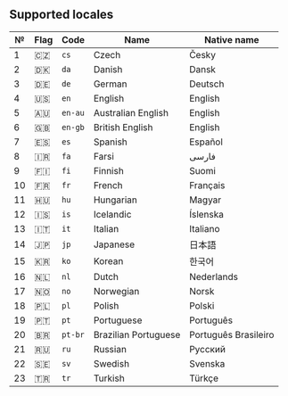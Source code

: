 ## Supported locales

| №  | Flag  | Code       | Name                 | Native name |
|--- |---    |---         |---                   |---          |
| 1  | 🇨🇿   |  `cs`      | Czech                | Česky       |
| 2  | 🇩🇰   |  `da`      | Danish               | Dansk       |
| 3  | 🇩🇪   |  `de`      | German               | Deutsch     |
| 4  | 🇺🇸   |  `en`      | English              | English     |
| 5  | 🇦🇺   |  `en-au`   | Australian English   | English     |
| 6  | 🇬🇧   |  `en-gb`   | British English      | English     |
| 7  | 🇪🇸   |  `es`      | Spanish              | Español     |
| 8  | 🇮🇷   |  `fa`      | Farsi                |      فارسی  |
| 9  | 🇫🇮   |  `fi`      | Finnish              | Suomi       |
| 10 | 🇫🇷   |  `fr`      | French               | Français    |
| 11 | 🇭🇺   |  `hu`      | Hungarian            | Magyar      |
| 12 | 🇮🇸   |  `is`      | Icelandic            | Íslenska    |
| 13 | 🇮🇹   |  `it`      | Italian              | Italiano    |
| 14 | 🇯🇵   |  `jp`      | Japanese             | 日本語       |
| 15 | 🇰🇷   |  `ko`      | Korean               | 한국어       |
| 16 | 🇳🇱   |  `nl`      | Dutch                | Nederlands  |
| 17 | 🇳🇴   |  `no`      | Norwegian            | Norsk       |
| 18 | 🇵🇱   |  `pl`      | Polish               | Polski      |
| 19 | 🇵🇹   |  `pt`      | Portuguese           | Português   |
| 20 | 🇧🇷   |  `pt-br`   | Brazilian Portuguese | Português Brasileiro |
| 21 | 🇷🇺   |  `ru`      | Russian              | Русский     |
| 22 | 🇸🇪   |  `sv`      | Swedish              | Svenska     |
| 23 | 🇹🇷   |  `tr`      | Turkish              | Türkçe      |
